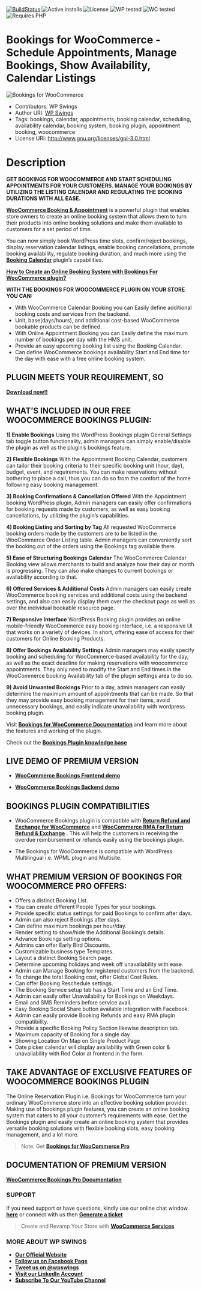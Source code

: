 
[![BuildStatus](https://img.shields.io/travis/twbs/bootstrap/v4-dev.svg)](https://travis-ci.org/twbs/bootstrap) ![Active installs](https://img.shields.io/badge/Active-300%2B-brightgreen) ![License](https://img.shields.io/badge/License-GPLv3%20or%20later-yellowgreen) ![WP tested](https://img.shields.io/badge/WP%20tested-6.0.2-brightgreen) ![WC tested](https://img.shields.io/badge/WC%20tested-6.9.4-brightgreen) ![Requires PHP](https://img.shields.io/badge/Requires%20PHP-7.2-blue)
# Bookings for WooCommerce - Schedule Appointments, Manage Bookings, Show Availability, Calendar Listings
![ Bookings for WooCommerce](https://ps.w.org/mwb-bookings-for-woocommerce/assets/banner-772x250.jpg?rev=2672038)
* Contributors: WP Swings
* Author URI: [WP Swings](https://wpswings.com/?utm_source=bookings-github-official&utm_medium=bookings-github-page&utm_campaign=official)
* Tags: bookings, calendar, appointments, booking calendar, scheduling, availability calendar, booking system, booking plugin, appointment booking, woocommerce
* License URI: http://www.gnu.org/licenses/gpl-3.0.html


# Description 
**GET BOOKINGS FOR WOOCOMMERCE AND START SCHEDULING APPOINTMENTS FOR YOUR CUSTOMERS. MANAGE YOUR BOOKINGS BY UTILIZING THE LISTING CALENDAR AND REGULATING THE BOOKING DURATIONS WITH ALL EASE.**

[**WooCommerce Booking & Appointment**](https://wordpress.org/plugins/mwb-bookings-for-woocommerce/) is a powerful plugin that enables store owners to create an online booking system that allows them to turn their products into online booking solutions and make them available to customers for a set period of time.

You can now simply book WordPress time slots, confirm/reject bookings, display reservation calendar listings, enable booking cancellations, promote booking availability, regulate booking duration, and much more using the [**Booking Calendar**](https://wpswings.com/product/bookings-for-woocommerce-pro/?utm_source=wpswings-bookings-pro&utm_medium=bookings-github-page&utm_campaign=go-pro) plugin’s capabilities.

[**How to Create an Online Booking System with  Bookings For WooCommerce plugin?**](https://www.youtube.com/watch?v=h0uP_DKhHE0?rel=0)



**WITH THE BOOKINGS FOR WOOCOMMERCE PLUGIN ON YOUR STORE YOU CAN:**

* With WooCommerce Calendar Booking you can Easily define additional booking costs and services from the backend.
* Unit, base(days/hours), and additional cost-based WooCommerce bookable products can be defined.
*  With Online Appointment Booking you can Easily define the maximum number of bookings per day with the HMS unit.
* Provide an easy upcoming booking list using the Booking Calendar.
* Can define WooCommerce bookings availability Start and End time for the day with ease with a free online booking system.

## PLUGIN MEETS YOUR REQUIREMENT, SO
[**Download now!!**](https://downloads.wordpress.org/plugin/mwb-bookings-for-woocommerce.zip)


## WHAT’S INCLUDED IN OUR FREE WOOCOMMERCE BOOKINGS PLUGIN:

**1) Enable Bookings**
Using the WordPress Bookings plugin General Settings tab toggle button functionality, admin managers can simply enable/disable the plugin as well as the plugin’s bookings feature.

**2) Flexible Bookings**
With the Appointment Booking Calendar, customers can tailor their booking criteria to their specific booking unit (hour, day), budget, event, and requirements. You can make reservations without bothering to place a call, thus you can do so from the comfort of the home following easy booking management.

**3) Booking Confirmations & Cancellation Offered**
With the Appointment booking WordPress plugin, Admin managers can easily offer confirmations for booking requests made by customers, as well as easy booking cancellations, by utilizing the plugin’s capabilities.

**4) Booking Listing and Sorting by Tag**
All requested WooCommerce booking orders made by the customers are to be listed in the WooCommerce Order Listing table. Admin managers can conveniently sort the booking out of the orders using the Bookings tag available there.

**5) Ease of Structuring Bookings Calendar**
The WooCommerce Calendar Booking view allows merchants to build and analyze how their day or month is progressing. They can also make changes to current bookings or availability according to that.


**6) Offered Services & Additional Costs**
Admin managers can easily create WooCommerce booking services and additional costs using the backend settings, and also can easily display them over the checkout page as well as over the individual bookable resource page.

**7) Responsive Interface**
WordPress Booking plugin provides an online mobile-friendly WooCommerce easy booking interface, i.e. a responsive UI that works on a variety of devices. In short, offering ease of access for their customers for Online Booking Products.

**8) Offer Bookings Availability Settings**
Admin managers may easily specify booking and scheduling for WooCommerce-based availability for the day, as well as the exact deadline for making reservations with woocommerce appointments. They only need to modify the Start and End times in the WooCommerce booking Availability tab of the plugin settings area to do so.


**9) Avoid Unwanted Bookings**
Prior to a day, admin managers can easily determine the maximum amount of appointments that can be made. So that they may provide easy booking management for their items, avoid unnecessary bookings, and easily indicate unavailability with wordpress booking plugin.


Visit [**Bookings for WooCommerce Documentation**](https://docs.wpswings.com/bookings-for-woocommerce/?utm_source=wpswings-bookings-doc&utm_medium=bookings-github-page&utm_campaign=bookings-doc) and learn more about the features and working of the plugin.

Check out the [**Bookings Plugin knowledge base**](https://support.wpswings.com/wordpress-plugins-knowledge-base/category/bookings-for-woocommerce/?utm_source=wpswings-bookings-kb&utm_medium=bookings-github-page&utm_campaign=bookings-kb)


## LIVE DEMO OF PREMIUM VERSION

* [**WooCommerce Bookings Frontend demo**](https://demo.wpswings.com/bookings-for-woocommerce-pro/?utm_source=wpswings-bookings-demo&utm_medium=bookings-github-page&utm_campaign=frontend-demo)

* [**WooCommerce Bookings Backend demo**](https://demo.wpswings.com/bookings-for-woocommerce-pro/get-personal-demo/?utm_source=wpswings-bookings-pro&utm_medium=bookings-github-page&utm_campaign=backend-demo)


## BOOKINGS PLUGIN COMPATIBILITIES 
* WooCommerce Bookings plugin is compatible with [**Return Refund and Exchange for WooCommerce**](https://wordpress.org/plugins/woo-refund-and-exchange-lite/) and [**WooCommerce RMA For Return Refund & Exchange**](https://wpswings.com/product/rma-return-refund-exchange-for-woocommerce-pro/?utm_source=wpswings-bookings-github&utm_medium=bookings-github-page&utm_campaign=rma-pro-plugin) . This will help the customers in receiving the overdue reimbursement or refunds easily using the bookings plugin.


* The Bookings for WooCommerce is compatible with WordPress Multilingual i.e. WPML plugin and Multisite.


## WHAT PREMIUM VERSION OF BOOKINGS FOR WOOCOMMERCE PRO OFFERS:

* Offers a distinct Booking List.
* You can create different People Types for your bookings.
* Provide specific status settings for paid Bookings to confirm after days.
* Admin can also reject Bookings after days.
* Can define maximum bookings per hour/day.
* Render setting to show/hide the Additional Booking’s details.
* Advance Bookings setting options.
* Admins can offer Early Bird Discounts.
* Customizable business type Templates.
* Layout a distinct Booking Search page.
* Determine upcoming holidays and week off unavailability with ease.    
* Admin can Manage Booking for registered customers from the backend.
* To change the total Booking cost, offer Global Cost Rules.
* Can offer Booking Reschedule settings.
* The Booking Service setup tab has a Start Time and an End Time.
* Admin can easily offer Unavailability for Bookings on Weekdays.
* Email and SMS Reminders before service avail.
* Easy Booking Social Share button available integration with Facebook.
* Admin can easily provide Booking Refunds and easy RMA plugin compatibility.
* Provide a specific Booking Policy Section likewise description tab.
*  Maximum capacity of Booking for a single day
* Showing Location On Map on Single Product Page
* Date picker calendar will display availability with Green color & unavailability with Red Color  at frontend in the form.


## TAKE ADVANTAGE OF EXCLUSIVE FEATURES OF WOOCOMMERCE BOOKINGS PLUGIN

 The Online Reservation Plugin i.e.  Bookings for WooCommerce turn your ordinary WooCommerce store into an effective booking solution provider. Making use of bookings plugin features, you can create an online booking system that caters to all your customer’s requirements with ease. Get the Bookings plugin and easily create an online booking system that provides versatile booking solutions with flexible booking slots, easy booking management, and a lot more.

> Note:  Get [**Bookings for WooCommerce Pro**](https://wpswings.com/product/bookings-for-woocommerce-pro/?utm_source=wpswings-bookings-pro&utm_medium=bookings-github-page&utm_campaign=go-pro)



## DOCUMENTATION OF PREMIUM VERSION
[**WooCommerce Bookings Pro Documentation**](https://docs.wpswings.com/bookings-for-woocommerce-pro/?utm_source=bookings-pro-docs&utm_medium=bookings-github-page&utm_campaign=bookings-pro)


### SUPPORT
If you need support or have questions, kindly use our online chat window [**here**](https://wpswings.com/?utm_source=wpswings-official&utm_medium=bookings-github-page&utm_campaign=official) or connect with us then [**Generate a ticket**](https://wpswings.com/submit-query/?utm_source=wpswings-bookings-query&utm_medium=bookings-github-page&utm_campaign=query)

> Create and Revamp Your Store with  [**WooCommerce Services**](https://wpswings.com/woocommerce-services/?utm_source=wpswings-bookings-services&utm_medium=bookings-github-page&utm_campaign=woocommerce-services)



### **MORE ABOUT WP SWINGS**

- [**Our Official Website**](https://wpswings.com/?utm_source=bookings-github-page&utm_medium=bookings-github-page&utm_campaign=official)
- [**Follow us on Facebook Page**](https://www.facebook.com/wpswings)
- [**Tweet us on @wpswings**](https://twitter.com/wpswings)
- [**Visit our LinkedIn Account**](https://www.linkedin.com/company/77072505/)
- [**Subscribe To Our YouTube Channel**](https://www.youtube.com/channel/UC7nYNf0JETOwW3GOD_EW2Ag)



